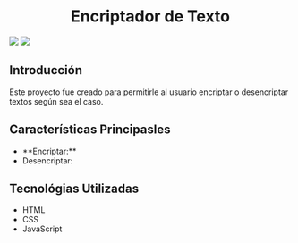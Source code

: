<h1 align="center"> Encriptador de Texto </h1>
  <p align="left">
   <img src="https://img.shields.io/badge/STATUS-%20CULMINADO-green">
  <img src="https://img.shields.io/badge/Realese_date-August-blue">
   </p>
   
   <h2 > Introducción </h2>
   <p>
      Este proyecto fue creado para permitirle al usuario encriptar o desencriptar textos según sea el caso.
   </p>
   <h2>Características Principasles </h2>
   <ul>
     <li> **Encriptar:** </li>
     <li><storng> Desencriptar: </storng></li>
   </ul>
   <h2>Tecnológias Utilizadas</h2>
   <ul>
     <li>HTML</li>
     <li>CSS</li>
     <li>JavaScript</li>
   </ul> 
